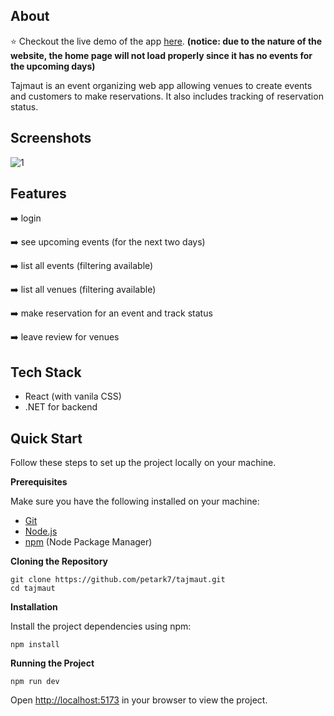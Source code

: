 
## About
⭐ Checkout the live demo of the app [here](https://tajmaut.z1.web.core.windows.net/). **(notice: due to the nature of the website, the home page will not load properly since it has no events for the upcoming days)**

Tajmaut is an event organizing web app allowing venues to create events and customers to make reservations. It also includes tracking of reservation status.

## Screenshots
![1](https://github.com/petark7/tajmaut/assets/73505122/4c0dda7c-435b-4f96-b925-c9456bcd4a7e)


## Features
➡️ login

➡️ see upcoming events (for the next two days)

➡️ list all events (filtering available)

➡️ list all venues (filtering available)

➡️ make reservation for an event and track status

➡️ leave review for venues

## Tech Stack
- React (with vanila CSS)
- .NET for backend


## Quick Start
Follow these steps to set up the project locally on your machine.

**Prerequisites**

Make sure you have the following installed on your machine:

-   [Git](https://git-scm.com/)
-   [Node.js](https://nodejs.org/en)
-   [npm](https://www.npmjs.com/)  (Node Package Manager)

**Cloning the Repository**

    git clone https://github.com/petark7/tajmaut.git
    cd tajmaut

**Installation**

Install the project dependencies using npm:

	npm install

**Running the Project**

	npm run dev

Open  [http://localhost:5173](http://localhost:5173/)  in your browser to view the project.
